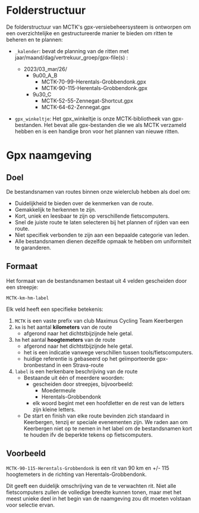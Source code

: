 # Folderstructuur

De folderstructuur van MCTK's gpx-versiebeheersysteem is ontworpen om een overzichtelijke en gestructureerde manier te bieden om ritten te beheren en te plannen:

- `_kalender`: bevat de planning van de ritten met  jaar/maand/dag/vertrekuur_groep/gpx-file(s) : 
    - 2023/03_mar/26/
        - 9u00_A_B
            - MCTK-70-99-Herentals-Grobbendonk.gpx
            - MCTK-90-115-Herentals-Grobbendonk.gpx
        - 9u30_C
            - MCTK-52-55-Zennegat-Shortcut.gpx
            - MCTK-64-62-Zennegat.gpx
        
- `gpx_winkeltje`: Het gpx_winkeltje is onze MCTK-bibliotheek van gpx-bestanden. Het bevat alle gpx-bestanden die we als MCTK verzameld hebben en is een handige bron voor het plannen van nieuwe ritten.


# Gpx naamgeving
## Doel
De bestandsnamen van routes binnen onze wielerclub hebben als doel om:

- Duidelijkheid te bieden over de kenmerken van de route.
- Gemakkelijk te herkennen te zijn.
- Kort, uniek en leesbaar te zijn op verschillende fietscomputers.
- Snel de juiste route te laten selecteren bij het plannen of rijden van een route.
- Niet specifiek verbonden te zijn aan een bepaalde categorie van leden.
- Alle bestandsnamen dienen dezelfde opmaak te hebben om uniformiteit te garanderen. 


## Formaat
Het formaat van de bestandsnamen bestaat uit 4 velden gescheiden door een streepje: 

`MCTK-km-hm-label`

Elk veld heeft een specifieke betekenis:
1. `MCTK` is een vaste prefix van club Maximus Cycling Team Keerbergen
2. `km` is het aantal **kilometers** van de route
    - afgerond naar het dichtstbijzijnde hele getal.
3. `hm` het aantal **hoogtemeters** van de route
    - afgerond naar het dichtstbijzijnde hele getal.
    - het is een indicatie vanwege verschillen tussen tools/fietscomputers.
    - huidige referentie is gebaseerd op het geïmporteerde gpx-bronbestand in een Strava-route
4. `label` is een herkenbare beschrijving van de route
    - Bestaande uit één of meerdere woorden:
        - gescheiden door streepjes, bijvoorbeeld: 
            - Moedermeule
            - Herentals-Grobbendonk 
        - elk woord begint met een hoofdletter en de rest van de letters zijn kleine letters.
    - De start en finish van elke route bevinden zich standaard in Keerbergen, tenzij er speciale evenementen zijn. We raden aan om Keerbergen niet op te nemen in het label om de bestandsnamen kort te houden ifv de beperkte tekens op fietscomputers.

## Voorbeeld
`MCTK-90-115-Herentals-Grobbendonk`
is een rit van 90 km en +/- 115 hoogtemeters in de richting van Herentals-Grobbendonk.

Dit geeft een duidelijk omschrijving van de te verwachten rit.
Niet alle fietscomputers zullen de volledige breedte kunnen tonen, maar met het meest unieke deel in het begin van de naamgeving zou dit moeten volstaan voor selectie ervan.


